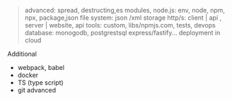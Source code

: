> advanced: spread, destructing,es modules,
> node.js: env, node, npm, npx, package,json
> file system: json /xml storage
> http/s: client | api , server | website, api
> tools: custom, libs/npmjs.com, tests, devops
> database: monogodb, postgrestsql
> express/fastify...
> deployment in cloud

Additional
* webpack, babel
* docker
* TS (type script)
* git advanced
